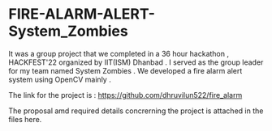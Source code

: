 # FIRE-ALARM-ALERT-System_Zombies

It was a group project that we completed in a 36 hour hackathon , HACKFEST'22 organized by IIT(ISM) Dhanbad . I served as the group leader for my team named System Zombies . We developed a fire alarm alert system using OpenCV mainly . 

The link for the project is : https://github.com/dhruvilun522/fire_alarm

The proposal amd required details concrerning the project is attached in the files here.
